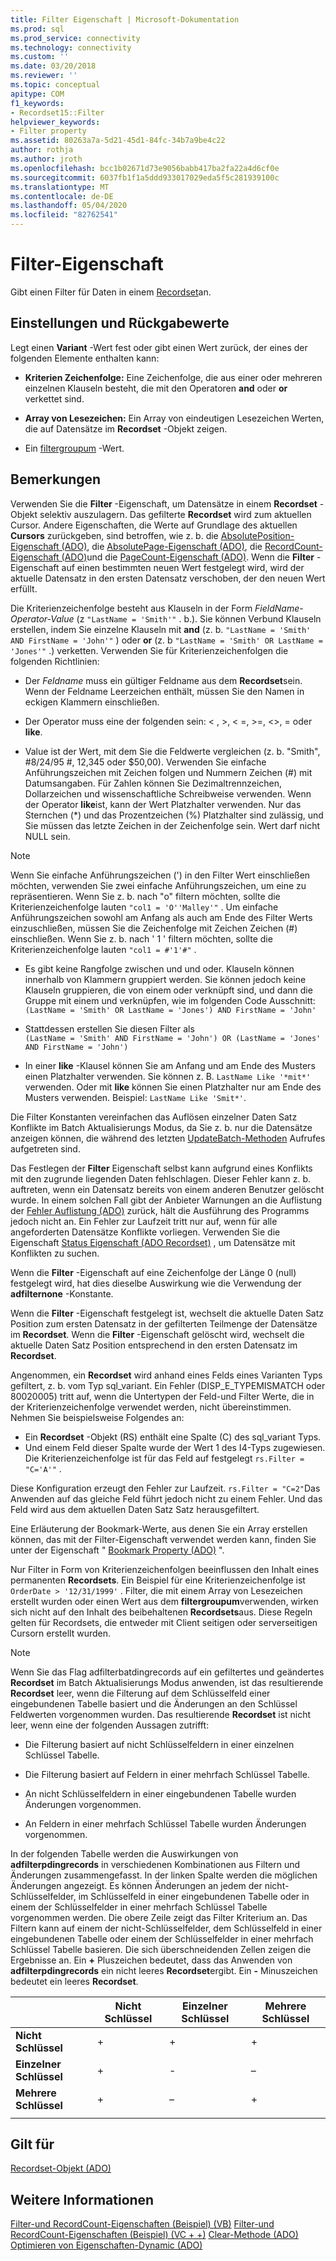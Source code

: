 ```yaml
---
title: Filter Eigenschaft | Microsoft-Dokumentation
ms.prod: sql
ms.prod_service: connectivity
ms.technology: connectivity
ms.custom: ''
ms.date: 03/20/2018
ms.reviewer: ''
ms.topic: conceptual
apitype: COM
f1_keywords:
- Recordset15::Filter
helpviewer_keywords:
- Filter property
ms.assetid: 80263a7a-5d21-45d1-84fc-34b7a9be4c22
author: rothja
ms.author: jroth
ms.openlocfilehash: bcc1b02671d73e9056babb417ba2fa22a4d6cf0e
ms.sourcegitcommit: 6037fb1f1a5ddd933017029eda5f5c281939100c
ms.translationtype: MT
ms.contentlocale: de-DE
ms.lasthandoff: 05/04/2020
ms.locfileid: "82762541"
---
```

# <a name="filter-property"></a>Filter-Eigenschaft
Gibt einen Filter für Daten in einem [Recordset](../../../ado/reference/ado-api/recordset-object-ado.md)an.  
  
## <a name="settings-and-return-values"></a>Einstellungen und Rückgabewerte

Legt einen **Variant** -Wert fest oder gibt einen Wert zurück, der eines der folgenden Elemente enthalten kann:  
  
-   **Kriterien Zeichenfolge:** Eine Zeichenfolge, die aus einer oder mehreren einzelnen Klauseln besteht, die mit den Operatoren **and** oder **or** verkettet sind.  
  
-   **Array von Lesezeichen:** Ein Array von eindeutigen Lesezeichen Werten, die auf Datensätze im **Recordset** -Objekt zeigen.  
  
-   Ein [filtergroupum](../../../ado/reference/ado-api/filtergroupenum.md) -Wert.  
  
## <a name="remarks"></a>Bemerkungen

Verwenden Sie die **Filter** -Eigenschaft, um Datensätze in einem **Recordset** -Objekt selektiv auszulagern. Das gefilterte **Recordset** wird zum aktuellen Cursor. Andere Eigenschaften, die Werte auf Grundlage des aktuellen **Cursors** zurückgeben, sind betroffen, wie z. b. die [AbsolutePosition-Eigenschaft (ADO)](../../../ado/reference/ado-api/absoluteposition-property-ado.md), die [AbsolutePage-Eigenschaft (ADO)](../../../ado/reference/ado-api/absolutepage-property-ado.md), die [RecordCount-Eigenschaft (ADO)](../../../ado/reference/ado-api/recordcount-property-ado.md)und die [PageCount-Eigenschaft (ADO)](../../../ado/reference/ado-api/pagecount-property-ado.md). Wenn die **Filter** -Eigenschaft auf einen bestimmten neuen Wert festgelegt wird, wird der aktuelle Datensatz in den ersten Datensatz verschoben, der den neuen Wert erfüllt.
  
Die Kriterienzeichenfolge besteht aus Klauseln in der Form *FieldName-Operator-Value* (z `"LastName = 'Smith'"` . b.). Sie können Verbund Klauseln erstellen, indem Sie einzelne Klauseln mit **and** (z. b. `"LastName = 'Smith' AND FirstName = 'John'"` ) oder **or** (z. b `"LastName = 'Smith' OR LastName = 'Jones'"` .) verketten. Verwenden Sie für Kriterienzeichenfolgen die folgenden Richtlinien:

-   Der *Feldname* muss ein gültiger Feldname aus dem **Recordset**sein. Wenn der Feldname Leerzeichen enthält, müssen Sie den Namen in eckigen Klammern einschließen.  
  
-   Der Operator muss eine der folgenden sein: \< , >, \< =, >=,  <>, = oder **like**.  
  
-   Value ist der Wert, mit dem Sie die Feldwerte vergleichen (z. b. "Smith", #8/24/95 #, 12,345 oder $50,00). Verwenden Sie einfache Anführungszeichen mit Zeichen folgen und Nummern Zeichen (#) mit Datumsangaben. Für Zahlen können Sie Dezimaltrennzeichen, Dollarzeichen und wissenschaftliche Schreibweise verwenden. Wenn der Operator **like**ist, kann der Wert Platzhalter verwenden. Nur das Sternchen (*) und das Prozentzeichen (%) Platzhalter sind zulässig, und Sie müssen das letzte Zeichen in der Zeichenfolge sein. Wert darf nicht NULL sein.  
  
> [!NOTE]
>  Wenn Sie einfache Anführungszeichen (') in den Filter Wert einschließen möchten, verwenden Sie zwei einfache Anführungszeichen, um eine zu repräsentieren. Wenn Sie z. b. nach "o" filtern möchten, sollte die Kriterienzeichenfolge lauten `"col1 = 'O''Malley'"` . Um einfache Anführungszeichen sowohl am Anfang als auch am Ende des Filter Werts einzuschließen, müssen Sie die Zeichenfolge mit Zeichen Zeichen (#) einschließen. Wenn Sie z. b. nach ' 1 ' filtern möchten, sollte die Kriterienzeichenfolge lauten `"col1 = #'1'#"` .  
  
-   Es gibt keine Rangfolge zwischen und und oder. Klauseln können innerhalb von Klammern gruppiert werden. Sie können jedoch keine Klauseln gruppieren, die von einem oder verknüpft sind, und dann die Gruppe mit einem und verknüpfen, wie im folgenden Code Ausschnitt:  
 `(LastName = 'Smith' OR LastName = 'Jones') AND FirstName = 'John'`  
  
-   Stattdessen erstellen Sie diesen Filter als  
 `(LastName = 'Smith' AND FirstName = 'John') OR (LastName = 'Jones' AND FirstName = 'John')`  
  
-   In einer **like** -Klausel können Sie am Anfang und am Ende des Musters einen Platzhalter verwenden. Sie können z. B. `LastName Like '*mit*'` verwenden. Oder mit **like** können Sie einen Platzhalter nur am Ende des Musters verwenden. Beispiel: `LastName Like 'Smit*'`.  
  
 Die Filter Konstanten vereinfachen das Auflösen einzelner Daten Satz Konflikte im Batch Aktualisierungs Modus, da Sie z. b. nur die Datensätze anzeigen können, die während des letzten [UpdateBatch-Methoden](../../../ado/reference/ado-api/updatebatch-method.md) Aufrufes aufgetreten sind.  
  
Das Festlegen der **Filter** Eigenschaft selbst kann aufgrund eines Konflikts mit den zugrunde liegenden Daten fehlschlagen. Dieser Fehler kann z. b. auftreten, wenn ein Datensatz bereits von einem anderen Benutzer gelöscht wurde. In einem solchen Fall gibt der Anbieter Warnungen an die Auflistung der [Fehler Auflistung (ADO)](../../../ado/reference/ado-api/errors-collection-ado.md) zurück, hält die Ausführung des Programms jedoch nicht an. Ein Fehler zur Laufzeit tritt nur auf, wenn für alle angeforderten Datensätze Konflikte vorliegen. Verwenden Sie die Eigenschaft [Status Eigenschaft (ADO Recordset)](../../../ado/reference/ado-api/status-property-ado-recordset.md) , um Datensätze mit Konflikten zu suchen.  
  
Wenn die **Filter** -Eigenschaft auf eine Zeichenfolge der Länge 0 (null) festgelegt wird, hat dies dieselbe Auswirkung wie die Verwendung der **adfilternone** -Konstante.
  
Wenn die **Filter** -Eigenschaft festgelegt ist, wechselt die aktuelle Daten Satz Position zum ersten Datensatz in der gefilterten Teilmenge der Datensätze im **Recordset**. Wenn die **Filter** -Eigenschaft gelöscht wird, wechselt die aktuelle Daten Satz Position entsprechend in den ersten Datensatz im **Recordset**.

Angenommen, ein **Recordset** wird anhand eines Felds eines Varianten Typs gefiltert, z. b. vom Typ sql_variant. Ein Fehler (DISP_E_TYPEMISMATCH oder 80020005) tritt auf, wenn die Untertypen der Feld-und Filter Werte, die in der Kriterienzeichenfolge verwendet werden, nicht übereinstimmen. Nehmen Sie beispielsweise Folgendes an:

- Ein **Recordset** -Objekt (RS) enthält eine Spalte (C) des sql_variant Typs.
- Und einem Feld dieser Spalte wurde der Wert 1 des I4-Typs zugewiesen. Die Kriterienzeichenfolge ist für das Feld auf festgelegt `rs.Filter = "C='A'"` .

Diese Konfiguration erzeugt den Fehler zur Laufzeit. `rs.Filter = "C=2"`Das Anwenden auf das gleiche Feld führt jedoch nicht zu einem Fehler. Und das Feld wird aus dem aktuellen Daten Satz Satz herausgefiltert.

Eine Erläuterung der Bookmark-Werte, aus denen Sie ein Array erstellen können, das mit der Filter-Eigenschaft verwendet werden kann, finden Sie unter der Eigenschaft " [Bookmark Property (ADO)](../../../ado/reference/ado-api/bookmark-property-ado.md) ".

Nur Filter in Form von Kriterienzeichenfolgen beeinflussen den Inhalt eines permanenten **Recordsets**. Ein Beispiel für eine Kriterienzeichenfolge ist `OrderDate > '12/31/1999'` . Filter, die mit einem Array von Lesezeichen erstellt wurden oder einen Wert aus dem **filtergroupum**verwenden, wirken sich nicht auf den Inhalt des beibehaltenen **Recordsets**aus. Diese Regeln gelten für Recordsets, die entweder mit Client seitigen oder serverseitigen Cursorn erstellt wurden.
  
> [!NOTE]
>  Wenn Sie das Flag adfilterbatdingrecords auf ein gefiltertes und geändertes **Recordset** im Batch Aktualisierungs Modus anwenden, ist das resultierende **Recordset** leer, wenn die Filterung auf dem Schlüsselfeld einer eingebundenen Tabelle basiert und die Änderungen an den Schlüssel Feldwerten vorgenommen wurden. Das resultierende **Recordset** ist nicht leer, wenn eine der folgenden Aussagen zutrifft:  
  
-   Die Filterung basiert auf nicht Schlüsselfeldern in einer einzelnen Schlüssel Tabelle.  
  
-   Die Filterung basiert auf Feldern in einer mehrfach Schlüssel Tabelle.  
  
-   An nicht Schlüsselfeldern in einer eingebundenen Tabelle wurden Änderungen vorgenommen.  
  
-   An Feldern in einer mehrfach Schlüssel Tabelle wurden Änderungen vorgenommen.  
  
In der folgenden Tabelle werden die Auswirkungen von **adfilterpdingrecords** in verschiedenen Kombinationen aus Filtern und Änderungen zusammengefasst. In der linken Spalte werden die möglichen Änderungen angezeigt. Es können Änderungen an jedem der nicht-Schlüsselfelder, im Schlüsselfeld in einer eingebundenen Tabelle oder in einem der Schlüsselfelder in einer mehrfach Schlüssel Tabelle vorgenommen werden. Die obere Zeile zeigt das Filter Kriterium an. Das Filtern kann auf einem der nicht-Schlüsselfelder, dem Schlüsselfeld in einer eingebundenen Tabelle oder einem der Schlüsselfelder in einer mehrfach Schlüssel Tabelle basieren. Die sich überschneidenden Zellen zeigen die Ergebnisse an. Ein **+** Pluszeichen bedeutet, dass das Anwenden von **adfilterpdingrecords** ein nicht leeres **Recordset**ergibt. Ein **-** Minuszeichen bedeutet ein leeres **Recordset**.  
  
||Nicht Schlüssel|Einzelner Schlüssel|Mehrere Schlüssel|
|-|--------------|----------------|-------------------|
|**Nicht Schlüssel**|+|+|+|
|**Einzelner Schlüssel**|+|-|–|
|**Mehrere Schlüssel**|+|–|+|
|||||
  
## <a name="applies-to"></a>Gilt für

[Recordset-Objekt (ADO)](../../../ado/reference/ado-api/recordset-object-ado.md)  
  
## <a name="see-also"></a>Weitere Informationen

[Filter-und RecordCount-Eigenschaften (Beispiel) (VB)](../../../ado/reference/ado-api/filter-and-recordcount-properties-example-vb.md) 
 [Filter-und RecordCount-Eigenschaften (Beispiel) (VC + +)](../../../ado/reference/ado-api/filter-and-recordcount-properties-example-vc.md) 
 [Clear-Methode (ADO)](../../../ado/reference/ado-api/clear-method-ado.md) 
 [Optimieren von Eigenschaften-Dynamic (ADO)](../../../ado/reference/ado-api/optimize-property-dynamic-ado.md)
